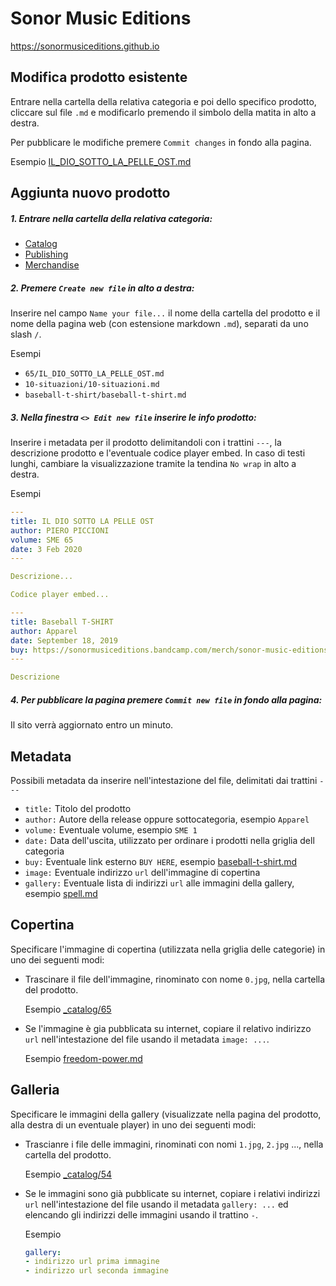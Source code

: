 # Sonor Music Editions

https://sonormusiceditions.github.io

## Modifica prodotto esistente

Entrare nella cartella della relativa categoria e poi dello specifico prodotto, cliccare sul file `.md` e modificarlo premendo il simbolo della matita in alto a destra.

Per pubblicare le modifiche premere `Commit changes` in fondo alla pagina.

Esempio [IL_DIO_SOTTO_LA_PELLE_OST.md](https://github.com/sonormusiceditions/sonormusiceditions.github.io/edit/master/_catalog/65/IL_DIO_SOTTO_LA_PELLE_OST.md)

## Aggiunta nuovo prodotto

##### 1. Entrare nella cartella della relativa categoria:
  - [Catalog](https://github.com/sonormusiceditions/sonormusiceditions.github.io/tree/master/_catalog)
  - [Publishing](https://github.com/sonormusiceditions/sonormusiceditions.github.io/tree/master/_merchandise)
  - [Merchandise](https://github.com/sonormusiceditions/sonormusiceditions.github.io/tree/master/_publishing)

##### 2. Premere `Create new file` in alto a destra:

Inserire nel campo `Name your file...` il nome della cartella del prodotto e il nome della pagina web (con estensione markdown `.md`), separati da uno slash `/`.

  Esempi

  - `65/IL_DIO_SOTTO_LA_PELLE_OST.md`
  - `10-situazioni/10-situazioni.md`
  - `baseball-t-shirt/baseball-t-shirt.md`

##### 3. Nella finestra `<> Edit new file` inserire le info prodotto:

Inserire i metadata per il prodotto delimitandoli con i trattini `---`, la descrizione prodotto e l'eventuale codice player embed. In caso di testi lunghi, cambiare la visualizzazione tramite la tendina `No wrap` in alto a destra.
  
  Esempi
  
  ```yml
  ---
  title: IL DIO SOTTO LA PELLE OST
  author: PIERO PICCIONI
  volume: SME 65
  date: 3 Feb 2020
  ---
  
  Descrizione...
  
  Codice player embed...
  ```
  
  ```yml
  ---
  title: Baseball T-SHIRT
  author: Apparel
  date: September 18, 2019
  buy: https://sonormusiceditions.bandcamp.com/merch/sonor-music-editions-light-grey-t-shirt
  ---
  
  Descrizione
  ```
  
##### 4. Per pubblicare la pagina premere `Commit new file` in fondo alla pagina:

Il sito verrà aggiornato entro un minuto.

## Metadata

Possibili metadata da inserire nell'intestazione del file, delimitati dai trattini `---`

- `title:` Titolo del prodotto
- `author:` Autore della release oppure sottocategoria, esempio `Apparel`
- `volume:` Eventuale volume, esempio `SME 1`
- `date:` Data dell'uscita, utilizzato per ordinare i prodotti nella griglia dell categoria
- `buy:` Eventuale link esterno `BUY HERE`, esempio [baseball-t-shirt.md](https://github.com/sonormusiceditions/sonormusiceditions.github.io/edit/master/_merchandise/baseball-t-shirt/baseball-t-shirt.md)
- `image:` Eventuale indirizzo `url` dell'immagine di copertina
- `gallery:` Eventuale lista di indirizzi `url` alle immagini della gallery, esempio [spell.md](https://github.com/sonormusiceditions/sonormusiceditions.github.io/edit/master/_catalog/spell/spell.md)

## Copertina

Specificare l'immagine di copertina (utilizzata nella griglia delle categorie) in uno dei seguenti modi:

- Trascinare il file dell'immagine, rinominato con nome `0.jpg`, nella cartella del prodotto.

  Esempio [_catalog/65](https://github.com/sonormusiceditions/sonormusiceditions.github.io/tree/master/_catalog/65)
- Se l'immagine è gia pubblicata su internet, copiare il relativo indirizzo `url` nell'intestazione del file usando il metadata `image: ...`.

  Esempio [freedom-power.md](https://github.com/sonormusiceditions/sonormusiceditions.github.io/edit/master/_catalog/1/freedom-power.md)

## Galleria

Specificare le immagini della gallery (visualizzate nella pagina del prodotto, alla destra di un eventuale player) in uno dei seguenti modi:

- Trascianre i file delle immagini, rinominati con nomi `1.jpg`, `2.jpg` ..., nella cartella del prodotto.

  Esempio [_catalog/54](https://github.com/sonormusiceditions/sonormusiceditions.github.io/tree/master/_catalog/54)
- Se le immagini sono già pubblicate su internet, copiare i relativi indirizzi `url` nell'intestazione del file usando il metadata `gallery: ...` ed elencando gli indirizzi delle immagini usando il trattino `-`.
  
  Esempio
  
  ```yml
  gallery:
  - indirizzo url prima immagine
  - indirizzo url seconda immagine
  ```

